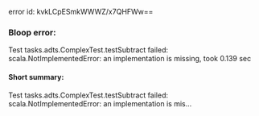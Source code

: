 error id: kvkLCpESmkWWWZ/x7QHFWw==
### Bloop error:

Test tasks.adts.ComplexTest.testSubtract failed: scala.NotImplementedError: an implementation is missing, took 0.139 sec
#### Short summary: 

Test tasks.adts.ComplexTest.testSubtract failed: scala.NotImplementedError: an implementation is mis...